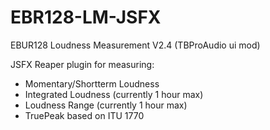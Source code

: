 # EBR128-LM-JSFX
EBUR128 Loudness Measurement V2.4 (TBProAudio ui mod)

JSFX Reaper plugin for measuring:
- Momentary/Shortterm Loudness
- Integrated Loudness (currently 1 hour max)
- Loudness Range (currently 1 hour max)
- TruePeak based on ITU 1770
